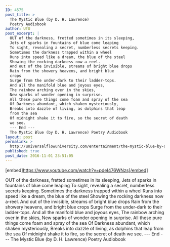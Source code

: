 ```yaml
---
ID: 4575
post_title: >
  The Mystic Blue (by D. H. Lawrence)
  Poetry Audiobook
author: UfU
post_excerpt: |
  OUT of the darkness, fretted sometimes in its sleeping,
  Jets of sparks in fountains of blue come leaping
  To sight, revealing a secret, numberless secrets keeping.
  Sometimes the darkness trapped within a wheel
  Runs into speed like a dream, the blue of the steel
  Showing the rocking darkness now a-reel.
  And out of the invisible, streams of bright blue drops
  Rain from the showery heavens, and bright blue
  crops
  Surge from the under-dark to their ladder-tops.
  And all the manifold blue and joyous eyes,
  The rainbow arching over in the skies,
  New sparks of wonder opening in surprise.
  All these pure things come foam and spray of the sea
  Of Darkness abundant, which shaken mysteriously,
  Breaks into dazzle of living, as dolphins that leap
  from the sea
  Of midnight shake it to fire, so the secret of death
  we see.
  --- End ---
  The Mystic Blue (by D. H. Lawrence) Poetry Audiobook
layout: post
permalink: >
  http://universalflowuniversity.com/entertainment/the-mystic-blue-by-d-h-lawrence-poetry-audiobook/
published: true
post_date: 2016-11-01 23:51:05
---
```

[embed]https://www.youtube.com/watch?v=pdeI476WNzs[/embed]<br>
<p>OUT of the darkness, fretted sometimes in its sleeping,
Jets of sparks in fountains of blue come leaping
To sight, revealing a secret, numberless secrets keeping.
Sometimes the darkness trapped within a wheel
Runs into speed like a dream, the blue of the steel
Showing the rocking darkness now a-reel.
And out of the invisible, streams of bright blue drops
Rain from the showery heavens, and bright blue
    crops
Surge from the under-dark to their ladder-tops.
And all the manifold blue and joyous eyes,
The rainbow arching over in the skies,
New sparks of wonder opening in surprise.
All these pure things come foam and spray of the sea
Of Darkness abundant, which shaken mysteriously,
Breaks into dazzle of living, as dolphins that leap
    from the sea
Of midnight shake it to fire, so the secret of death
    we see.
--- End ---
The Mystic Blue (by D. H. Lawrence) Poetry Audiobook</p>